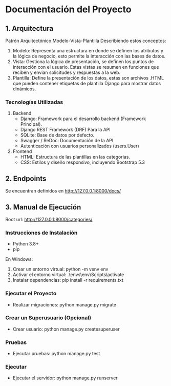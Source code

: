 # Documentación del Proyecto

## 1. Arquitectura
Patrón Arquitectónico Modelo-Vista-Plantilla 
Describiendo estos conceptos:
  1. Modelo: Representa una estructura en donde se definen los atributos
  y la lógica de negocio, esto permite la interacción con las bases de datos.
  2. Vista: Gestiona la lógica de presentación, se definen los puntos de
  interacción con el usuario. Estas vistas se resumen en funciones que reciben
  y envian solicitudes y respuestas a la web.
  3. Plantilla: Define la presentación de los datos, estas son archivos .HTML
  que pueden contener etiquetas de plantilla Django para mostrar datos dinámicos.

### Tecnologías Utilizadas
1. Backend
    - Django: Framework para el desarrollo backend (Framework Principal).
    - Django REST Framework (DRF) Para la API
    - SQLite: Base de datos por defecto.
    - Swagger / ReDoc: Documentación de la API
    - Autenticación con usuarios personalizados (users.User)
2. Frontend
   - HTML: Estructura de las plantillas en las categorias.
   - CSS: Estilos y diseño responsivo, incluyendo Bootstrap 5.3
   
## 2. Endpoints
Se encuentran definidos en http://127.0.0.1:8000/docs/

## 3. Manual de Ejecución
Root url: http://127.0.0.1:8000/categories/
### Instrucciones de Instalación
- Python 3.8+
- pip

En Windows:
1. Crear un entorno virtual: python -m venv env
2. Activar el entorno virtual: .\envs\env\Scripts\activate
3. Instalar dependencias: pip install -r requirements.txt

### Ejecutar el Proyecto
- Realizar migraciones: python manage.py migrate

### Crear un Superusuario (Opcional)
- Crear usuario: python manage.py createsuperuser

### Pruebas
- Ejecutar pruebas: python manage.py test

### Ejecutar
- Ejecutar el servidor: python manage.py runserver


